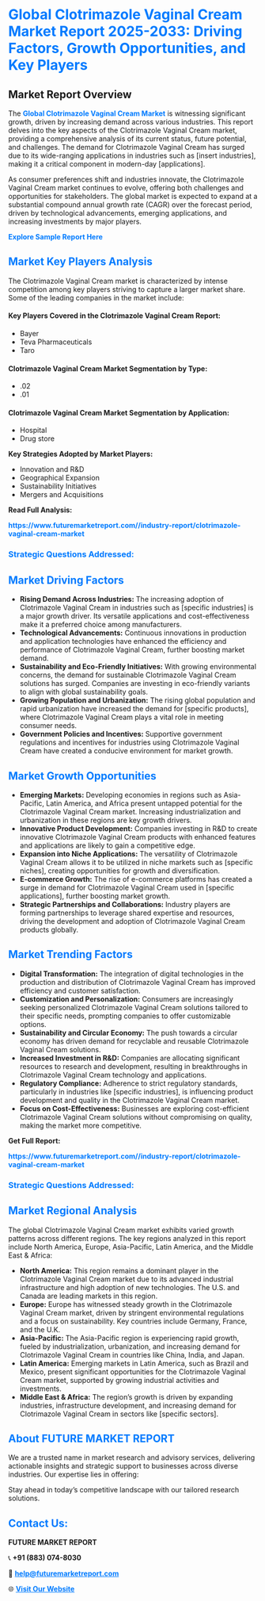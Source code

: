 <h1 style="color: #007BFF;">Global Clotrimazole Vaginal Cream Market Report 2025-2033: Driving Factors, Growth Opportunities, and Key Players</h1>

<section id="overview">
<h2>Market Report Overview</h2>
<p>The <a href="https://www.futuremarketreport.com//industry-report/clotrimazole-vaginal-cream-market" style="color: #007BFF; text-decoration: none;"><strong>Global Clotrimazole Vaginal Cream Market</strong></a> is witnessing significant growth, driven by increasing demand across various industries. This report delves into the key aspects of the Clotrimazole Vaginal Cream market, providing a comprehensive analysis of its current status, future potential, and challenges. The demand for Clotrimazole Vaginal Cream has surged due to its wide-ranging applications in industries such as [insert industries], making it a critical component in modern-day [applications].</p>
<p>As consumer preferences shift and industries innovate, the Clotrimazole Vaginal Cream market continues to evolve, offering both challenges and opportunities for stakeholders. The global market is expected to expand at a substantial compound annual growth rate (CAGR) over the forecast period, driven by technological advancements, emerging applications, and increasing investments by major players.</p>
</section>

<section id="overview">
<p><a href="https://www.futuremarketreport.com//request-sample/reportId=92536" style="color: #007BFF; text-decoration: none;"><strong>Explore Sample Report Here</strong></a></p>
</section>

<section id="key-players">
<h2 style="color: #007BFF;">Market Key Players Analysis</h2>
<p>The Clotrimazole Vaginal Cream market is characterized by intense competition among key players striving to capture a larger market share. Some of the leading companies in the market include:</p>
<h4>Key Players Covered in the Clotrimazole Vaginal Cream Report:</h4>
<ul><li>Bayer</li><li>Teva Pharmaceuticals</li><li>Taro</li></ul>
<h4>Clotrimazole Vaginal Cream Market Segmentation by Type:</h4>
<ul><li>.02</li><li>.01</li></ul>

<h4>Clotrimazole Vaginal Cream Market Segmentation by Application:</h4>
<ul><li>Hospital</li><li>Drug store</li></ul>
<p><strong>Key Strategies Adopted by Market Players:</strong></p>
<ul>
<li>Innovation and R&D</li>
<li>Geographical Expansion</li>
<li>Sustainability Initiatives</li>
<li>Mergers and Acquisitions</li>
</ul>
</section>

<section>
<p><strong>Read Full Analysis: </strong></p><a href="https://www.futuremarketreport.com//industry-report/clotrimazole-vaginal-cream-market" style="color: #007BFF; text-decoration: none;"><strong>https://www.futuremarketreport.com//industry-report/clotrimazole-vaginal-cream-market</strong></a>
<h3 style="color: #007BFF;">Strategic Questions Addressed:</h3>
</section>

<section id="driving-factors">
<h2 style="color: #007BFF;">Market Driving Factors</h2>
<ul>
<li><strong>Rising Demand Across Industries:</strong> The increasing adoption of Clotrimazole Vaginal Cream in industries such as [specific industries] is a major growth driver. Its versatile applications and cost-effectiveness make it a preferred choice among manufacturers.</li>
<li><strong>Technological Advancements:</strong> Continuous innovations in production and application technologies have enhanced the efficiency and performance of Clotrimazole Vaginal Cream, further boosting market demand.</li>
<li><strong>Sustainability and Eco-Friendly Initiatives:</strong> With growing environmental concerns, the demand for sustainable Clotrimazole Vaginal Cream solutions has surged. Companies are investing in eco-friendly variants to align with global sustainability goals.</li>
<li><strong>Growing Population and Urbanization:</strong> The rising global population and rapid urbanization have increased the demand for [specific products], where Clotrimazole Vaginal Cream plays a vital role in meeting consumer needs.</li>
<li><strong>Government Policies and Incentives:</strong> Supportive government regulations and incentives for industries using Clotrimazole Vaginal Cream have created a conducive environment for market growth.</li>
</ul>
</section>

<section id="growth-opportunities">
<h2 style="color: #007BFF;">Market Growth Opportunities</h2>
<ul>
<li><strong>Emerging Markets:</strong> Developing economies in regions such as Asia-Pacific, Latin America, and Africa present untapped potential for the Clotrimazole Vaginal Cream market. Increasing industrialization and urbanization in these regions are key growth drivers.</li>
<li><strong>Innovative Product Development:</strong> Companies investing in R&D to create innovative Clotrimazole Vaginal Cream products with enhanced features and applications are likely to gain a competitive edge.</li>
<li><strong>Expansion into Niche Applications:</strong> The versatility of Clotrimazole Vaginal Cream allows it to be utilized in niche markets such as [specific niches], creating opportunities for growth and diversification.</li>
<li><strong>E-commerce Growth:</strong> The rise of e-commerce platforms has created a surge in demand for Clotrimazole Vaginal Cream used in [specific applications], further boosting market growth.</li>
<li><strong>Strategic Partnerships and Collaborations:</strong> Industry players are forming partnerships to leverage shared expertise and resources, driving the development and adoption of Clotrimazole Vaginal Cream products globally.</li>
</ul>
</section>

<section id="trending-factors">
<h2 style="color: #007BFF;">Market Trending Factors</h2>
<ul>
<li><strong>Digital Transformation:</strong> The integration of digital technologies in the production and distribution of Clotrimazole Vaginal Cream has improved efficiency and customer satisfaction.</li>
<li><strong>Customization and Personalization:</strong> Consumers are increasingly seeking personalized Clotrimazole Vaginal Cream solutions tailored to their specific needs, prompting companies to offer customizable options.</li>
<li><strong>Sustainability and Circular Economy:</strong> The push towards a circular economy has driven demand for recyclable and reusable Clotrimazole Vaginal Cream solutions.</li>
<li><strong>Increased Investment in R&D:</strong> Companies are allocating significant resources to research and development, resulting in breakthroughs in Clotrimazole Vaginal Cream technology and applications.</li>
<li><strong>Regulatory Compliance:</strong> Adherence to strict regulatory standards, particularly in industries like [specific industries], is influencing product development and quality in the Clotrimazole Vaginal Cream market.</li>
<li><strong>Focus on Cost-Effectiveness:</strong> Businesses are exploring cost-efficient Clotrimazole Vaginal Cream solutions without compromising on quality, making the market more competitive.</li>
</ul>
</section>

<section>
<p><strong>Get Full Report: </strong></p><a href="https://www.futuremarketreport.com//industry-report/clotrimazole-vaginal-cream-market" style="color: #007BFF; text-decoration: none;"><strong>https://www.futuremarketreport.com//industry-report/clotrimazole-vaginal-cream-market</strong></a>
<h3 style="color: #007BFF;">Strategic Questions Addressed:</h3>
</section>


<section id="regional-analysis">
<h2 style="color: #007BFF;">Market Regional Analysis</h2>
<p>The global Clotrimazole Vaginal Cream market exhibits varied growth patterns across different regions. The key regions analyzed in this report include North America, Europe, Asia-Pacific, Latin America, and the Middle East & Africa:</p>
<ul>
<li><strong>North America:</strong> This region remains a dominant player in the Clotrimazole Vaginal Cream market due to its advanced industrial infrastructure and high adoption of new technologies. The U.S. and Canada are leading markets in this region.</li>
<li><strong>Europe:</strong> Europe has witnessed steady growth in the Clotrimazole Vaginal Cream market, driven by stringent environmental regulations and a focus on sustainability. Key countries include Germany, France, and the U.K.</li>
<li><strong>Asia-Pacific:</strong> The Asia-Pacific region is experiencing rapid growth, fueled by industrialization, urbanization, and increasing demand for Clotrimazole Vaginal Cream in countries like China, India, and Japan.</li>
<li><strong>Latin America:</strong> Emerging markets in Latin America, such as Brazil and Mexico, present significant opportunities for the Clotrimazole Vaginal Cream market, supported by growing industrial activities and investments.</li>
<li><strong>Middle East & Africa:</strong> The region’s growth is driven by expanding industries, infrastructure development, and increasing demand for Clotrimazole Vaginal Cream in sectors like [specific sectors].</li>
</ul>
</section>

<footer>
<h2 style="color: #007BFF;">About FUTURE MARKET REPORT</h2>
<p>We are a trusted name in market research and advisory services, delivering actionable insights and strategic support to businesses across diverse industries. Our expertise lies in offering:</p>

<p>Stay ahead in today’s competitive landscape with our tailored research solutions.</p>

<h2 style="color: #007BFF;">Contact Us:</h2>
<p><strong>FUTURE MARKET REPORT</strong></p>
<p>📞 <strong>+91 (883) 074-8030</strong></p>
<p>📧 <strong><a href="mailto:help@futuremarketreport.com" style="color: #007BFF;">help@futuremarketreport.com</a></strong></p>
<p>🌐 <strong><a href="https://www.futuremarketreport.com/" style="color: #007BFF;">Visit Our Website</a></strong></p>
</footer>